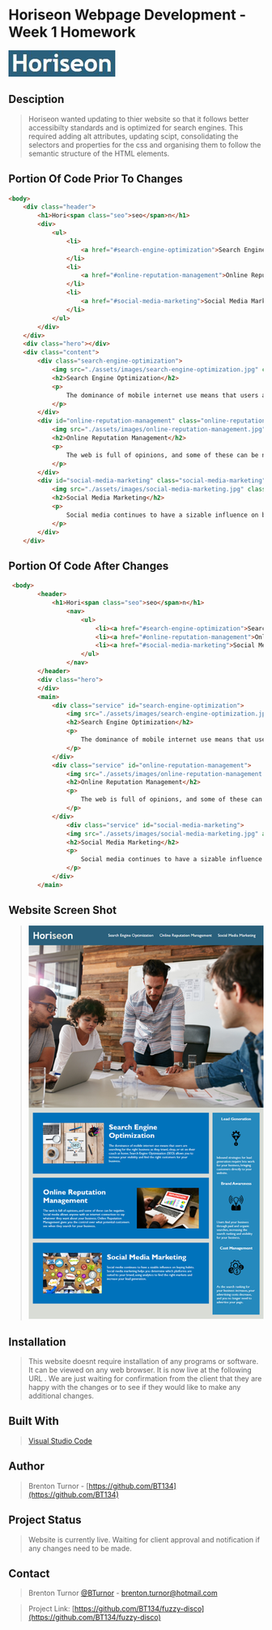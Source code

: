 # Horiseon Webpage Development - Week 1 Homework

![Horizeon Logo](Assets\images\horiseonlogo.JPG)

## Desciption

> Horiseon wanted updating to thier website so that it follows better accessibilty standards and is optimized for search engines. This required adding alt attributes, updating scipt, consolidating the selectors and properties for the css and organising them to follow the semantic structure of the HTML elements. 

## Portion Of Code Prior To Changes

```md
<body>
    <div class="header">
        <h1>Hori<span class="seo">seo</span>n</h1>
        <div>
            <ul>
                <li>
                    <a href="#search-engine-optimization">Search Engine Optimization</a>
                </li>
                <li>
                    <a href="#online-reputation-management">Online Reputation Management</a>
                </li>
                <li>
                    <a href="#social-media-marketing">Social Media Marketing</a>
                </li>
            </ul>
        </div>
    </div>
    <div class="hero"></div>
    <div class="content">
        <div class="search-engine-optimization">
            <img src="./assets/images/search-engine-optimization.jpg" class="float-left" />
            <h2>Search Engine Optimization</h2>
            <p>
                The dominance of mobile internet use means that users are searching for the right business as they travel, shop, or sit on their couch at home. Search Engine Optimization (SEO) allows you to increase your visibility and find the right customers for your business.
            </p>
        </div>
        <div id="online-reputation-management" class="online-reputation-management">
            <img src="./assets/images/online-reputation-management.jpg" class="float-right" />
            <h2>Online Reputation Management</h2>
            <p>
                The web is full of opinions, and some of these can be negative. Social media allows anyone with an internet connection to say whatever they want about your business. Online Reputation Management gives you the control over what potential customers see when they search for your business.
            </p>
        </div>
        <div id="social-media-marketing" class="social-media-marketing">
            <img src="./assets/images/social-media-marketing.jpg" class="float-left" />
            <h2>Social Media Marketing</h2>
            <p>
                Social media continues to have a sizable influence on buying habits. Social media marketing helps you determine which platforms are suited to your brand, using analytics to find the right markets and increase your lead generation.
            </p>
        </div>
    </div>
```

## Portion Of Code After Changes

```md
 <body>
        <header>
            <h1>Hori<span class="seo">seo</span>n</h1>
                <nav>
                    <ul>
                        <li><a href="#search-engine-optimization">Search Engine Optimization</a></li>
                        <li><a href="#online-reputation-management">Online Reputation Management</a></li>
                        <li><a href="#social-media-marketing">Social Media Marketing</a></li>
                    </ul>
                </nav>
        </header>
        <div class="hero">
        </div>
        <main>
            <div class="service" id="search-engine-optimization">
                <img src="./assets/images/search-engine-optimization.jpg" alt="Notebook with search engine optimization concepts on cover, placed on a cluttered wooden table." class="float-left" />
                <h2>Search Engine Optimization</h2>
                <p>
                    The dominance of mobile internet use means that users are searching for the right business as they travel, shop, or sit on their couch at home. Search Engine Optimization (SEO) allows you to increase your visibility and find the right customers for your business.
                </p>
            </div>
            <div class="service" id="online-reputation-management">
                <img src="./assets/images/online-reputation-management.jpg" alt="Person checking cell phone while looking at a laptop showing a graph of increasing online reputation." class="float-right" />
                <h2>Online Reputation Management</h2>
                <p>
                    The web is full of opinions, and some of these can be negative. Social media allows anyone with an internet connection to say whatever they want about your business. Online Reputation Management gives you the control over what potential customers see when they search for your business.
                </p>
            </div>
                <div class="service" id="social-media-marketing">
                <img src="./assets/images/social-media-marketing.jpg" alt="View from above of a group of people sitting around a table cluttered with social media icons and actions such as Tweet, Share, and Like." class="float-left" />
                <h2>Social Media Marketing</h2>
                <p>
                    Social media continues to have a sizable influence on buying habits. Social media marketing helps you determine which platforms are suited to your brand, using analytics to find the right markets and increase your lead generation.
                </p>
            </div>
        </main>
```

## Website Screen Shot

> ![Website Screenshot](Assets\01-html-css-git-homework-demo.png)

## Installation

> This website doesnt require installation of any programs or software. It can be viewed on any web browser. It is now live at the following URL . We are just waiting for confirmation from the client that they are happy with the changes or to see if they would like to make any additional changes.

## Built With

> [Visual Studio Code](https://code.visualstudio.com/)

## Author

> Brenton Turnor - [https://github.com/BT134](https://github.com/BT134)

## Project Status

> Website is currently live. Waiting for client approval and notification if any changes need to be made. 

## Contact 

> Brenton Turnor [@BTurnor](https://twitter.com/BTurnor) - brenton.turnor@hotmail.com

> Project Link: [https://github.com/BT134/fuzzy-disco](https://github.com/BT134/fuzzy-disco)

